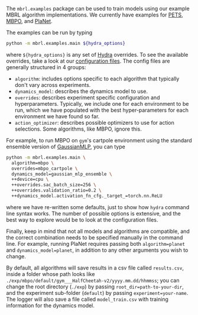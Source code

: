The `mbrl.examples` package can be used to train models using our example MBRL algorithm
implementations. We currently have examples for 
[PETS](https://github.com/facebookresearch/mbrl-lib/blob/main/mbrl/algorithms/pets.py), 
[MBPO](https://github.com/facebookresearch/mbrl-lib/blob/main/mbrl/algorithms/mbpo.py), 
and [PlaNet](https://github.com/facebookresearch/mbrl-lib/blob/main/mbrl/algorithms/planet.py).

The examples can be run by typing

```bash
python -m mbrl.examples.main ${hydra_options}
```

where `${hydra_options}` is any set of 
[Hydra](https://hydra.cc/docs/tutorials/basic/your_first_app/simple_cli) overrides. To see the
available overrides, take a look at our 
[configuration files](https://github.com/facebookresearch/mbrl-lib/tree/main/mbrl/examples/conf).
The config files are generally structured in 4 groups:
* `algorithm`: includes options specific to each algorithm that typically don't 
  vary across experiments.
* `dynamics_model`: describes the dynamics model to use. 
* `overrides`: describes experiment specific configuration and hyperparameters. Typically, we 
  include one for each environment to be run, which we have populated with the best 
  hyper-parameters for each environment we have found so far.
* `action_optimizer`: describes possible optimizers to use for action selections. Some algorithms,
like MBPO, ignore this.
  
For example, to run MBPO on `gym`'s cartpole environment using the standard ensemble version of
[GaussianMLP](https://github.com/facebookresearch/mbrl-lib/blob/main/mbrl/models/gaussian_mlp.py),
you can type

```bash
python -m mbrl.examples.main \
  algorithm=mbpo \
  overrides=mbpo_cartpole \
  dynamics_model=gaussian_mlp_ensemble \
  ++device=cpu \
  ++overrides.sac_batch_size=256 \
  ++overrides.validation_ratio=0.2 \
  ++dynamics_model.activation_fn_cfg._target_=torch.nn.ReLU 
```
where we have re-written some defaults, just to show how `hydra` command line syntax
works. The number of possible options is extensive, and the best way to explore would be to 
look at the configuration files. 

Finally, keep in mind that not all models and algorithms are compatible, and the correct
combination needs to be specified manually in the command line. For example, running PlaNet 
requires passing both `algorithm=planet` and `dynamics_model=planet`, in addition to any 
other arguments you wish to change.

By default, all algorithms will save results in a csv file called `results.csv`,
inside a folder whose path looks like 
`./exp/mbpo/default/gym___HalfCheetah-v2/yyyy.mm.dd/hhmmss`; 
you can change the root directory (`./exp`) by passing 
`root_dir=path-to-your-dir`, and the experiment sub-folder (`default`) by
passing `experiment=your-name`. The logger will also save a file called 
`model_train.csv` with training information for the dynamics model.
